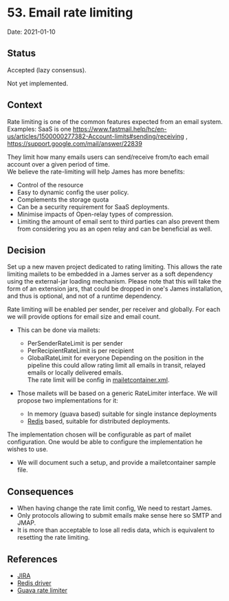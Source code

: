 # 53. Email rate limiting

Date: 2021-01-10

## Status

Accepted (lazy consensus).

Not yet implemented.

## Context

Rate limiting is one of the common features expected from an email system. Examples: SaaS is
one https://www.fastmail.help/hc/en-us/articles/1500000277382-Account-limits#sending/receiving
, https://support.google.com/mail/answer/22839

They limit how many emails users can send/receive from/to each email account over a given period of time.  
We believe the rate-limiting will help James has more benefits:

- Control of the resource
- Easy to dynamic config the user policy.
- Complements the storage quota
- Can be a security requirement for SaaS deployments.
- Minimise impacts of Open-relay types of compression.
- Limiting the amount of email sent to third parties can also prevent them from considering you as an open relay and can
  be beneficial as well.

## Decision

Set up a new maven project dedicated to rating limiting. This allows the rate limiting mailets to be embedded in a James
server as a soft dependency using the external-jar loading mechanism. Please note that this will take the form of an
extension jars, that could be dropped in one's James installation, and thus is optional, and not of a runtime
dependency.

Rate limiting will be enabled per sender, per receiver and globally. For each we will provide options for email size and
email count.

- This can be done via mailets:
    - PerSenderRateLimit is per sender
    - PerRecipientRateLimit is per recipient
    - GlobalRateLimit for everyone Depending on the position in the pipeline this could allow rating limit all emails in
      transit, relayed emails or locally delivered emails.    
      The rate limit will be config
      in [mailetcontainer.xml](/server/apps/distributed-app/sample-configuration/mailetcontainer.xml).

- Those mailets will be based on a generic RateLimiter interface. We will propose two implementations for it:
    - In memory (guava based) suitable for single instance deployments
    - [Redis](https://redis.io) based, suitable for distributed deployments.

The implementation chosen will be configurable as part of mailet configuration. One would be able to configure the
implementation he wishes to use.

- We will document such a setup, and provide a mailetcontainer sample file.

## Consequences

- When having change the rate limit config, We need to restart James.
- Only protocols allowing to submit emails make sense here so SMTP and JMAP.
- It is more than acceptable to lose all redis data, which is equivalent to resetting the rate limiting.

## References

- [JIRA](https://issues.apache.org/jira/browse/JAMES-3693)
- [Redis driver](https://github.com/lettuce-io/lettuce-core#reactive-api)
- [Guava rate limiter](https://guava.dev/releases/19.0/api/docs/index.html?com/google/common/util/concurrent/RateLimiter.html)